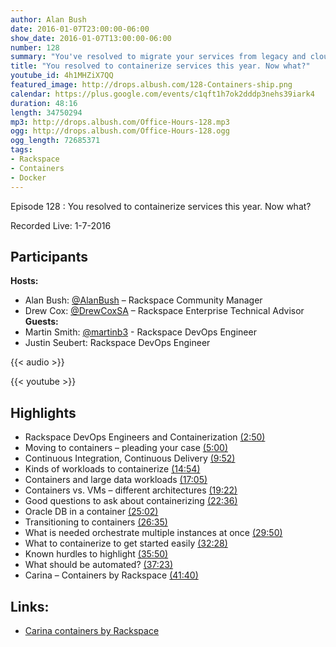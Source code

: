 ```yaml
---
author: Alan Bush
date: 2016-01-07T23:00:00-06:00
show_date: 2016-01-07T13:00:00-06:00
number: 128
summary: "You've resolved to migrate your services from legacy and cloud hardware to containers. Now what? We're talking with Rackers who have made this migration - both internally and for our customers.﻿"
title: "You resolved to containerize services this year. Now what?"
youtube_id: 4h1MHZiX7QQ
featured_image: http://drops.albush.com/128-Containers-ship.png
calendar: https://plus.google.com/events/c1qft1h7ok2dddp3nehs39iark4
duration: 48:16
length: 34750294
mp3: http://drops.albush.com/Office-Hours-128.mp3
ogg: http://drops.albush.com/Office-Hours-128.ogg
ogg_length: 72685371
tags:
- Rackspace
- Containers
- Docker
---
```

<!--more-->

Episode 128 : You resolved to containerize services this year. Now what?

Recorded Live: 1-7-2016

## Participants

**Hosts:**  
* Alan Bush: [@AlanBush](https://twitter.com/alanbush) – Rackspace Community Manager  
* Drew Cox: [@DrewCoxSA](https://twitter.com/drewcoxsa) – Rackspace Enterprise Technical Advisor  
**Guests:**  
* Martin Smith: [@martinb3](https://twitter.com/martinb3) - Rackspace DevOps Engineer  
* Justin Seubert: Rackspace DevOps Engineer  

{{< audio >}}

{{< youtube >}}

## Highlights

* Rackspace DevOps Engineers and Containerization [(2:50)](https://youtu.be/4h1MHZiX7QQ?t=2m50s)  
* Moving to containers – pleading your case [(5:00)](https://youtu.be/4h1MHZiX7QQ?t=5m00s)  
* Continuous Integration, Continuous Delivery [(9:52)](https://youtu.be/4h1MHZiX7QQ?t=9m52s)  
* Kinds of workloads to containerize [(14:54)](https://youtu.be/4h1MHZiX7QQ?t=14m54s)  
* Containers and large data workloads [(17:05)](https://youtu.be/4h1MHZiX7QQ?t=17m05s)  
* Containers vs. VMs – different architectures [(19:22)](https://youtu.be/4h1MHZiX7QQ?t=19m22s)  
* Good questions to ask about containerizing [(22:36)](https://youtu.be/4h1MHZiX7QQ?t=22m36s)  
* Oracle DB in a container [(25:02)](https://youtu.be/4h1MHZiX7QQ?t=25m02s)  
* Transitioning to containers [(26:35)](https://youtu.be/4h1MHZiX7QQ?t=26m35s)  
* What is needed orchestrate multiple instances at once [(29:50)](https://youtu.be/4h1MHZiX7QQ?t=29m50s)  
* What to containerize to get started easily [(32:28)](https://youtu.be/4h1MHZiX7QQ?t=32m28s)  
* Known hurdles to highlight [(35:50)](https://youtu.be/4h1MHZiX7QQ?t=35m50s)  
* What should be automated? [(37:23)](https://youtu.be/4h1MHZiX7QQ?t=37m23s)  
* Carina – Containers by Rackspace [(41:40)](https://youtu.be/4h1MHZiX7QQ?t=41m40s)  

## Links:

* [Carina containers by Rackspace](https://getcarina.com/)
